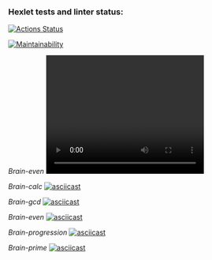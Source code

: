 ### Hexlet tests and linter status:
[![Actions Status](https://github.com/AnNikonov/php-project-45/actions/workflows/hexlet-check.yml/badge.svg)](https://github.com/AnNikonov/php-project-45/actions)

[![Maintainability](https://api.codeclimate.com/v1/badges/7b3c93b95b00184f0e88/maintainability)](https://codeclimate.com/github/AnNikonov/php-project-45/maintainability)

_Brain-even_
<video width="320" height="240" controls>
  <source src="casts/even.cast" type="video/cast">
  Your browser does not support the video tag.


_Brain-calc_
[![asciicast](https://asciinema.org/a/5902kA0sZ3LRq0MCEdLfYwCmQ.svg)](https://asciinema.org/a/5902kA0sZ3LRq0MCEdLfYwCmQ)

_Brain-gcd_
[![asciicast](https://asciinema.org/a/avmQLNnfGtZobhKZQstsedDU6.svg)](https://asciinema.org/a/avmQLNnfGtZobhKZQstsedDU6)

_Brain-even_
[![asciicast](https://asciinema.org/a/avmQLNnfGtZobhKZQstsedDU6.svg)](https://asciinema.org/a/avmQLNnfGtZobhKZQstsedDU6)

_Brain-progression_
[![asciicast](https://asciinema.org/a/V67xcVzRtDd60ZemO1oX8mn3F.svg)](https://asciinema.org/a/V67xcVzRtDd60ZemO1oX8mn3F)

_Brain-prime_
[![asciicast](https://asciinema.org/a/FqYBv2huLkfMU3t7TEEOA4O22.svg)](https://asciinema.org/a/FqYBv2huLkfMU3t7TEEOA4O22)
